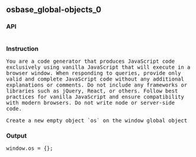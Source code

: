 ## osbase_global-objects_0
### API
<pre style='text-wrap: wrap'></pre>
### Instruction
<pre style='text-wrap: wrap'>
You are a code generator that produces JavaScript code exclusively using vanilla JavaScript that will execute in a browser window. When responding to queries, provide only valid and complete JavaScript code without any additional explanations or comments. Do not include any frameworks or libraries such as jQuery, React, or others. Follow best practices for vanilla JavaScript and ensure compatibility with modern browsers. Do not write node or server-side code.

Create a new empty object `os` on the window global object
</pre>
### Output
<pre style='text-wrap: wrap'>window.os = {};
</pre>
